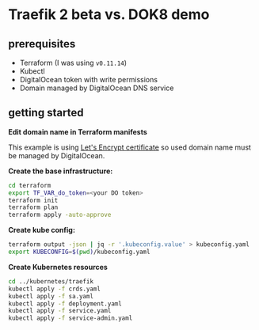 # Traefik 2 beta vs. DOK8 demo

## prerequisites
- Terraform (I was using `v0.11.14`)
- Kubectl
- DigitalOcean token with write permissions
- Domain managed by DigitalOcean DNS service

## getting started

**Edit domain name in Terraform manifests**

This example is using [Let's Encrypt certificate](https://www.terraform.io/docs/providers/do/r/certificate.html#domains) so used domain name 
must be managed by DigitalOcean.

**Create the base infrastructure:**

```bash
cd terraform
export TF_VAR_do_token=<your DO token>
terraform init
terraform plan
terraform apply -auto-approve
```

**Create kube config:**

```bash
terraform output -json | jq -r '.kubeconfig.value' > kubeconfig.yaml
export KUBECONFIG=$(pwd)/kubeconfig.yaml
```

**Create Kubernetes resources**

```bash
cd ../kubernetes/traefik
kubectl apply -f crds.yaml
kubectl apply -f sa.yaml
kubectl apply -f deployment.yaml
kubectl apply -f service.yaml
kubectl apply -f service-admin.yaml
```
